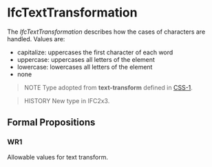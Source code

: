 # IfcTextTransformation

The _IfcTextTransformation_ describes how the cases of characters are handled. Values are:

* capitalize: uppercases the first character of each word
* uppercase: uppercases all letters of the element
* lowercase: lowercases all letters of the element
* none
<!-- end of short definition -->

> NOTE Type adopted from **text-transform** defined in [CSS-1](../content/bibliography.htm#CSS1).

> HISTORY New type in IFC2x3.

## Formal Propositions

### WR1
Allowable values for text transform.
